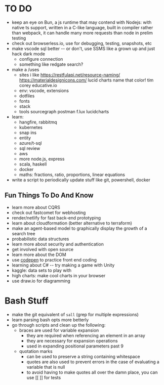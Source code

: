 # TO DO
* keep an eye on Bun, a js runtime that may contend with Nodejs: with native ts support, written in a C-like language, built in compiler rather than webpack, it can handle many more requests than node in prelim testing
* check out browserless.io, use for debugging, testing, snapshots, etc
* make vscode sql better -- or don't, use SSMS like a grown up and just hack dark mode
	- configure connection
	- something like redgate search?
* make a /uses
	- sites i like
		https://restfulapi.net/resource-naming/
		https://materialdesignicons.com/
		lucid charts
		name that color!
		tim corey
		educative.io
	- env: vscode, extensions
	- dotfiles
	- fonts
	- stack
	- tools
		sourcegraph
		postman
		f.lux
		lucidcharts
* learn:
	- hangfire, rabbitmq
	- kubernetes
	- snap ins
	- entity
	- azure/t-sql
	- sql review
	- aws
	- more node.js, express
	- scala, haskell
	- docker
	- maths: fractions, ratio, proportions, linear equations
* write a script to periodically update stuff like git, powershell, docker

## Fun Things To Do And Know
* learn more about CQRS
* check out fastcomet for webhosting
* render/netlify for fast back-end prototyping
* learn about cloudformation (better alternative to terraform)
* make an agent-based model to graphically display the growth of a search tree
* probabilistic data structures
* learn more about security and authentication
* get involved with open source
* learn more about the DOM
* use [codepen](https://codepen.io/) to practice front end coding
* learning about C# -- try making a game with Unity
* kaggle: data sets to play with
* high charts: make cool charts in your browser
* use draw.io for diagramming

# Bash Stuff
* make the git equivalent of `sall` (grep for multiple expressions)
* learn parsing bash opts more betterly
* go through scripts and clean up the following:
	* braces are used for variable expansion
		- they are required when referencing an element in an array
		- they are necessary for expansion operations
		- used in expanding positional parameters past 9
	* quotation marks
		- can be used to preserve a string containing whitespace
		- quotes are also used to prevent errors in the case of evaluating a variable that is null
		- to avoid having to make quotes all over the damn place, you can use [[ ]] for tests

